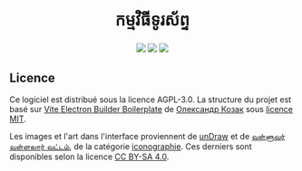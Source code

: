 <h1 align="center">កម្មវិធីទូរស័ព្ទ</h1>
<h3 align="center"></h3>

<p align="center">
  <a href="https://github.com/Terk-Samut/Kam-vi-thy-tu-ra-sab/actions/workflows/ci.yml"><img src="https://github.com/Terk-Samut/Kam-vi-thy-tu-ra-sab/actions/workflows/ci.yml/badge.svg"></a>
  <a href="https://github.com/Terk-Samut/Kam-vi-thy-tu-ra-sab/actions/workflows/publierPage.yml"><img src="https://github.com/Terk-Samut/Kam-vi-thy-tu-ra-sab/actions/workflows/publierPage.yml/badge.svg"></a>
  <a href="https://github.com/Terk-Samut/Kam-vi-thy-tu-ra-sab/actions/workflows/ci.yml"><img src="https://github.com/Terk-Samut/Kam-vi-thy-tu-ra-sab/actions/workflows/ci.yml/badge.svg"></a>
  <br>
</p>

## Licence
Ce logiciel est distribué sous la licence AGPL-3.0. La structure du projet est basé sur [Vite Electron Builder Boilerplate](https://github.com/cawa-93/vite-electron-builder) de [Олександр Козак](https://kozack.me/) sous [licence MIT](https://choosealicense.com/licenses/mit/).

Les images et l'art dans l'interface proviennent de [unDraw](https://undraw.co/) et de [வள்ளுவர் வள்ளலார் வட்டம்](https://commons.wikimedia.org/wiki/User:Valluvar_Vallalar_Vattam?uselang=ta), de la catégorie [iconographie](https://commons.wikimedia.org/wiki/Category:Tamil_Iconography?uselang=ta). Ces derniers sont disponibles selon la licence [CC BY-SA 4.0](https://creativecommons.org/licenses/by-sa/4.0/deed.fr).
